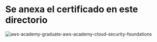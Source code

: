 # Se anexa el certificado en este directorio
![aws-academy-graduate-aws-academy-cloud-security-foundations](https://github.com/user-attachments/assets/43be9e3f-a2cf-41f7-aa03-4fa245d92f8d)
